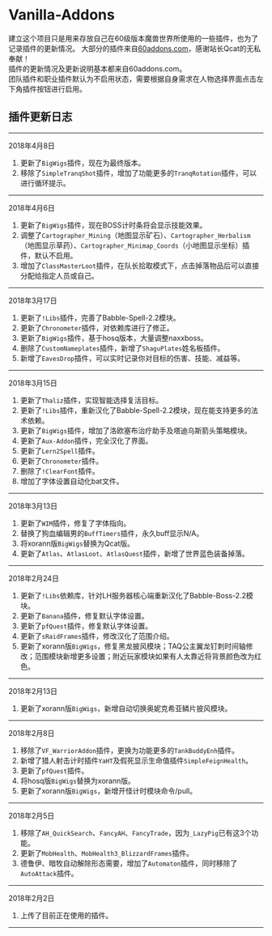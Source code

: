 # Vanilla-Addons
建立这个项目只是用来存放自己在60级版本魔兽世界所使用的一些插件，也为了记录插件的更新情况。 
大部分的插件来自[60addons.com](http://60addons.com/ "60addons.com")，感谢站长Qcat的无私奉献！  
插件的更新情况及更新说明基本都来自60addons.com。  
团队插件和职业插件默认为不启用状态，需要根据自身需求在人物选择界面点击左下角插件按钮进行启用。  
## 插件更新日志
***
2018年4月8日
1. 更新了`BigWigs`插件，现在为最终版本。
2. 移除了`SimpleTranqShot`插件，增加了功能更多的`TranqRotation`插件，可以进行循环提示。
***
2018年4月6日
1. 更新了`BigWigs`插件，现在BOSS计时条将会显示技能效果。
2. 调整了`Cartographer_Mining`（地图显示矿石）、`Cartographer_Herbalism`（地图显示草药）、`Cartographer_Minimap_Coords`（小地图显示坐标）插件，默认不启用。
3. 增加了`ClassMasterLoot`插件，在队长拾取模式下，点击掉落物品后可以直接分配给指定人员或自己。
***
2018年3月17日
1. 更新了`!Libs`插件，完善了Babble-Spell-2.2模块。
2. 更新了`Chronometer`插件，对依赖库进行了修正。
3. 更新了`BigWigs`插件，基于hosq版本，大量调整naxxboss。
4. 删除了`CustomNameplates`插件，新增了`ShaguPlates`姓名板插件。
5. 新增了`EavesDrop`插件，可以实时记录你对目标的伤害、技能、减益等。
***
2018年3月15日
1. 更新了`Thaliz`插件，实现智能选择复活目标。
2. 更新了`!Libs`插件，重新汉化了Babble-Spell-2.2模块，现在能支持更多的法术依赖。
3. 更新了`BigWigs`插件，增加了洛欧塞布治疗助手及塔迪乌斯箭头策略模块。
4. 更新了`Aux-Addon`插件，完全汉化了界面。
5. 更新了`Lern2Spell`插件。
6. 更新了`Chronometer`插件。
7. 删除了`!ClearFont`插件。
8. 增加了字体设置自动化bat文件。
***
2018年3月13日
1. 更新了`WIM`插件，修复了字体指向。
2. 替换了狗血编辑男的`BuffTimers`插件，永久buff显示N/A。
3. 将xorann版`BigWigs`替换为Qcat版。
4. 更新了`Atlas`、`AtlasLoot`、`AtlasQuest`插件，新增了世界蓝色装备掉落。
***
2018年2月24日
1. 更新了`!Libs`依赖库，针对LH服务器核心端重新汉化了Babble-Boss-2.2模块。
2. 更新了`Banana`插件，修复默认字体设置。
3. 更新了`pfQuest`插件，修复默认字体设置。
4. 更新了`sRaidFrames`插件，修改汉化了范围介绍。
5. 更新了xorann版`BigWigs`，修复黑龙披风模块；TAQ公主翼龙钉刺时间轴修改；范围模块新增更多设置；附近玩家模块如果有人太靠近将背景颜色改为红色。
***
2018年2月13日
1. 更新了xorann版`BigWigs`，新增自动切换奥妮克希亚鳞片披风模块。
***
2018年2月8日
1. 移除了`VF_WarriorAddon`插件，更换为功能更多的`TankBuddyEnh`插件。
2. 新增了猎人射击计时插件`YaHT`及假死显示生命值插件`SimpleFeignHealth`。
3. 更新了`pfQuest`插件。
4. 将hosq版`BigWigs`替换为xorann版。
5. 更新了xorann版`BigWigs`，新增开怪计时模块命令/pull。
***
2018年2月5日
1. 移除了`AH_QuickSearch`、`FancyAH`、`FancyTrade`，因为`_LazyPig`已有这3个功能。  
2. 更新了`MobHealth`、`MobHealth3_BlizzardFrames`插件。
3. 德鲁伊、暗牧自动解除形态需要，增加了`Automaton`插件，同时移除了`AutoAttack`插件。
***
2018年2月2日
1. 上传了目前正在使用的插件。
***